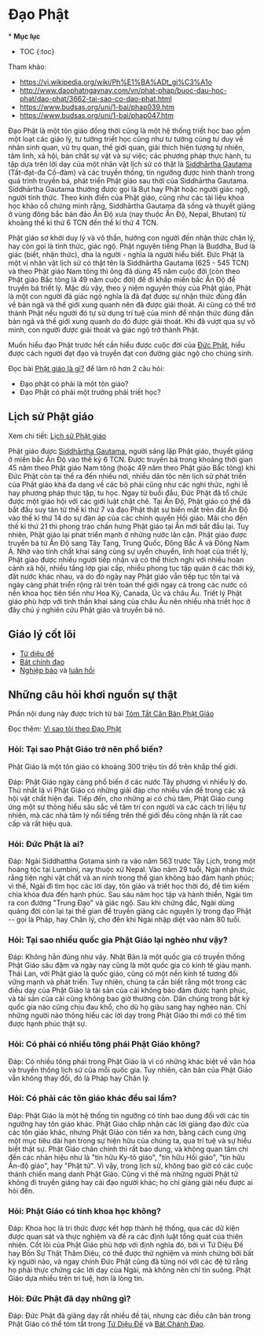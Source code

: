 # Đạo Phật

\* **Mục lục**

- TOC
{:toc}

Tham khảo:

- <https://vi.wikipedia.org/wiki/Ph%E1%BA%ADt_gi%C3%A1o>
- <http://www.daophatngaynay.com/vn/phat-phap/buoc-dau-hoc-phat/dao-phat/3662-tai-sao-co-dao-phat.html>
- <https://www.budsas.org/uni/1-bai/phap039.htm>
- <https://www.budsas.org/uni/1-bai/phap047.htm>

Đạo Phật là một tôn giáo đồng thời cũng là một hệ thống triết học bao gồm một loạt các giáo lý, tư tưởng triết học cũng như tư tưởng cùng tư duy về nhân sinh quan, vũ trụ quan, thế giới quan, giải thích hiện tượng tự nhiên, tâm linh, xã hội, bản chất sự vật và sự việc; các phương pháp thực hành, tu tập dựa trên lời dạy của một nhân vật lịch sử có thật là [Siddhārtha Gautama](con_nguoi/duc_phat.md) (Tất-đạt-đa Cồ-đàm) và các truyền thống, tín ngưỡng được hình thành trong quá trình truyền bá, phát triển Phật giáo sau thời của Siddhārtha Gautama. Siddhārtha Gautama thường được gọi là Bụt hay Phật hoặc người giác ngộ, người tỉnh thức. Theo kinh điển của Phật giáo, cũng như các tài liệu khoa học khảo cổ chứng minh rằng, Siddhārtha Gautama đã sống và thuyết giảng ở vùng đông bắc bán đảo Ấn Độ xưa (nay thuộc Ấn Độ, Nepal, Bhutan) từ khoảng thế kỉ thứ 6 TCN đến thế kỉ thứ 4 TCN.

Phật giáo sơ khởi duy lý và vô thần, hướng con người đến nhận thức chân lý, hay còn gọi là tỉnh thức, giác ngộ. Phật nguyên tiếng Phạn là Buddha, Bud là giác (biết, nhận thức), dha là người - nghĩa là người hiểu biết. Đức Phật là một vị nhân vật lịch sử có thật tên là Siddhārtha Gautama (625 - 545 TCN) và theo Phật giáo Nam tông thì ông đã dùng 45 năm cuộc đời (còn theo Phật giáo Bắc tông là 49 năm cuộc đời) để đi khắp miền bắc Ấn Độ để truyền bá triết lý. Mặc dù vậy, theo ý niệm nguyên thủy của Phật giáo, Phật là một con người đã giác ngộ nghĩa là đã đạt được sự nhận thức đúng đắn về bản ngã và thế giới xung quanh nên đã được giải thoát. Ai cũng có thể trở thành Phật nếu người đó tự sử dụng trí tuệ của mình để nhận thức đúng đắn bản ngã và thế giới xung quanh do đó được giải thoát. Khi đã vượt qua sự vô minh, con người được giải thoát và giác ngộ trở thành Phật.

Muốn hiểu đạo Phật trước hết cần hiểu được cuộc đời của [Đức Phật](con_nguoi/duc_phat.md), hiểu được cách người đạt đạo và truyền đạt con đường giác ngộ cho chúng sinh.

Đọc bài [Phật giáo là gì?](khai_niem/phat_giao_la_gi.md) để làm rõ hơn 2 câu hỏi:

- Đạo phật có phải là một tôn giáo?
- Đạo Phật có phải một trường phái triết học?

## Lịch sử Phật giáo

Xem chi tiết: [Lịch sử Phật giáo](lich_su_dia_ly/lich_su.md)

Phật giáo được [Siddhārtha Gautama](con_nguoi/duc_phat.md), người sáng lập Phật giáo, thuyết giảng ở miền bắc Ấn Độ vào thế kỷ 6 TCN. Được truyền bá trong khoảng thời gian 45 năm theo Phật giáo Nam tông (hoặc 49 năm theo Phật giáo Bắc tông) khi Đức Phật còn tại thế ra đến nhiều nơi, nhiều dân tộc nên lịch sử phát triển của Phật giáo khá đa dạng về các bộ phái cũng như các nghi thức, nghi lễ hay phương pháp thực tập, tu học. Ngay từ buổi đầu, Đức Phật đã tổ chức được một giáo hội với các giới luật chặt chẽ. Tại Ấn Độ, Phật giáo có thể đã bắt đầu suy tàn từ thế kỉ thứ 7 và đạo Phật thật sự biến mất trên đất Ấn Độ vào thế kỉ thứ 14 do sự đàn áp của các chính quyền Hồi giáo. Mãi cho đến thế kỉ thứ 21 thì phong trào chấn hưng Phật giáo tại Ấn mới bắt đầu lại. Tuy nhiên, Phật giáo lại phát triển mạnh ở những nước lân cận. Phật giáo được truyền bá từ Ấn Độ sang Tây Tạng, Trung Quốc, Đông Bắc Á và Đông Nam Á. Nhờ vào tính chất khai sáng cùng sự uyển chuyển, linh hoạt của triết lý, Phật giáo được nhiều người tiếp nhận và có thể thích nghi với nhiều hoàn cảnh xã hội, nhiều tầng lớp giai cấp, nhiều phong tục tập quán ở các thời kỳ, đất nước khác nhau, và do đó ngày nay Phật giáo vẫn tiếp tục tồn tại và ngày càng phát triển rộng rãi trên toàn thế giới ngay cả trong các nước có nền khoa học tiên tiến như Hoa Kỳ, Canada, Úc và châu Âu. Triết lý Phật giáo phù hợp với tinh thần khai sáng của châu Âu nên nhiều nhà triết học ở đây chú ý nghiên cứu Phật giáo và truyền bá nó.

## Giáo lý cốt lõi

- [Tứ diệu đế](khai_niem_so/tu_dieu_de.md)
- [Bát chính đạo](khai_niem_so/bat_chinh_dao.md)
- [Nghiệp báo](khai_niem/nghiep_bao.md) và [luân hồi](khai_niem/luan_hoi.md)

## Những câu hỏi khơi nguồn sự thật

Phần nội dung này được trích từ bài [Tóm Tắt Căn Bản Phật Giáo](https://www.budsas.org/uni/1-bai/phap047.htm)

Đọc thêm: [Vì sao tôi theo Đạo Phật](phap/vi_sao_toi_theo_dao_phat.md)

### Hỏi: Tại sao Phật Giáo trở nên phổ biến?

Phật Giáo là một tôn giáo có khoảng 300 triệu tín đồ trên khắp thế giới.

Đáp: Phật Giáo ngày càng phổ biến ở các nước Tây phương vì nhiều lý do. Thứ nhất là vì Phật Giáo có những giải đáp cho nhiều vấn đề trong các xã hội vật chất hiện đại. Tiếp đến, cho những ai có chú tâm, Phật Giáo cung ứng một sự thông hiểu sâu sắc về tâm trí con người và các cách trị liệu tự nhiên, mà các nhà tâm lý nổi tiếng trên thế giới đều công nhận là rất cao cấp và rất hiệu quả.

### Hỏi: Đức Phật là ai?

Đáp: Ngài Siddhattha Gotama sinh ra vào năm 563 trước Tây Lịch, trong một hoàng tộc tại Lumbini, nay thuộc xứ Nepal. Vào năm 29 tuổi, Ngài nhận thức rằng tiện nghi vật chất và an ninh trong thế gian không bảo đảm hạnh phúc; vì thế, Ngài đi tìm học các lời dạy, tôn giáo và triết học thời đó, để tìm kiếm chìa khóa đưa đến hạnh phúc. Sau sáu năm học tập và hành thiền, Ngài tìm ra con đường "Trung Đạo" và giác ngộ. Sau khi chứng đắc, Ngài dùng quảng đời còn lại tại thế gian để truyền giảng các nguyên lý trong đạo Phật -- gọi là Pháp, hay Chân lý, cho đến khi Ngài nhập diệt vào năm 80 tuổi.

### Hỏi: Tại sao nhiều quốc gia Phật Giáo lại nghèo như vậy?

Đáp: Không hẳn đúng như vậy. Nhật Bản là một quốc gia có truyền thống Phật Giáo sâu đậm và ngày nay cũng là một quốc gia có kinh tế giàu mạnh. Thái Lan, với Phật giáo là quốc giáo, cũng có một nền kinh tế tương đối vững mạnh và phát triển. Tuy nhiên, chúng ta cần biết rằng một trong các điều dạy của Phật Giáo là tài sản của cải không bảo đảm được hạnh phúc, và tài sản của cải cũng không bao giờ thường còn. Dân chúng trong bất kỳ quốc gia nào cũng chịu đau khổ, cho dù họ giàu sang hay nghèo nàn. Chỉ những người nào thông hiểu các lời dạy trong Phật Giáo thì mới có thể tìm được hạnh phúc thật sự.

### Hỏi: Có phải có nhiều tông phái Phật Giáo không?

Đáp: Có nhiều tông phái trong Phật Giáo là vì có những khác biệt về văn hóa và truyền thống lịch sử của mỗi quốc gia. Tuy nhiên, căn bản của Phật Giáo vẫn không thay đổi, đó là Pháp hay Chân lý.

### Hỏi: Có phải các tôn giáo khác đều sai lầm?

Đáp: Phật Giáo là một hệ thống tín ngưỡng có tính bao dung đối với các tín ngưỡng hay tôn giáo khác. Phật Giáo chấp nhận các lời giảng đạo đức của các tôn giáo khác, nhưng Phật Giáo còn tiến xa hơn, bằng cách cung ứng một mục tiêu dài hạn trong sự hiện hữu của chúng ta, qua trí tuệ và sự hiểu biết thật sự. Phật Giáo chân chính thì rất bao dung, và không quan tâm chi đến các nhãn hiệu như là "tín hữu Ky-tô giáo", "tín hữu Hồi giáo", "tín hữu Ấn-độ giáo", hay "Phật tử". Vì vậy, trong lịch sử, không bao giờ có các cuộc thánh chiến mang danh Phật Giáo. Cũng vì thế mà những người Phật tử không đi truyền giảng hay cải đạo người khác; họ chỉ giảng giải nếu được ai hỏi đến.

### Hỏi: Phật Giáo có tính khoa học không?

Đáp: Khoa học là tri thức được kết hợp thành hệ thống, qua các dữ kiện được quan sát và thực nghiệm và đề ra các định luật tổng quát của thiên nhiên. Cốt lõi của Phật Giáo phù hợp với định nghĩa đó, bởi vì Tứ Diệu Đế hay Bốn Sự Thật Thâm Diệu, có thể được thử nghiệm và minh chứng bởi bất kỳ người nào, và ngay chính Đức Phật cũng đã từng nói với các đệ tử rằng họ phải thực chứng các lời dạy của Ngài, mà không nên chỉ tin suông. Phật Giáo dựa nhiều trên trí tuệ, hơn là lòng tin.

### Hỏi: Đức Phật đã dạy những gì?

Đáp: Đức Phật đã giảng dạy rất nhiều đề tài, nhưng các điều căn bản trong Phật Giáo có thể tóm tắt trong [Tứ Diệu Đế](khai_niem_so/tu_dieu_de.md) và [Bát Chánh Đạo](khai_niem_so/bat_chinh_dao.md).
